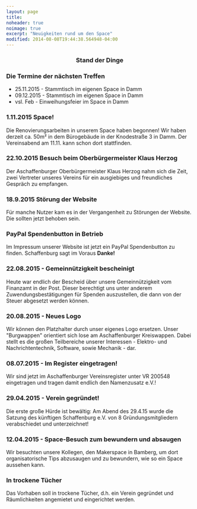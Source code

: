 ```yaml
---
layout: page
title:
noheader: true
noimage: true
excerpt: "Neuigkeiten rund um den Space"
modified: 2014-08-08T19:44:38.564948-04:00
---
```

### <center>Stand der Dinge</center>

### Die Termine der nächsten Treffen

* 25.11.2015 - Stammtisch im eigenen Space in Damm
* 09.12.2015 - Stammtisch im eigenen Space in Damm
* vsl. Feb - Einweihungsfeier im Space in Damm

### 1.11.2015 Space!
Die Renovierungsarbeiten in unserem Space haben begonnen! Wir haben derzeit ca. 50m² in dem Bürogebäude in der Knodestraße 3 in Damm. Der Vereinsabend am 11.11. kann schon dort stattfinden. 

### 22.10.2015 Besuch beim Oberbürgermeister Klaus Herzog
Der Aschaffenburger Oberbürgermeister Klaus Herzog nahm sich die Zeit, zwei Vertreter unseres Vereins für ein ausgiebiges und freundliches Gespräch zu empfangen. 

### 18.9.2015 Störung der Website
Für manche Nutzer kam es in der Vergangenheit zu Störungen der Website. Die sollten jetzt behoben sein.

### PayPal Spendenbutton in Betrieb
Im Impressum unserer Website ist jetzt ein PayPal Spendenbutton zu finden. Schaffenburg sagt im Voraus <b>Danke!</b>

### 22.08.2015 - Gemeinnützigkeit bescheinigt
Heute war endlich der Bescheid über unsere Gemeinnützigkeit vom Finanzamt in der Post. Dieser berechtigt uns unter anderem  Zuwendungsbestätigungen für Spenden auszustellen, die dann von der Steuer abgesetzt werden können.


### 20.08.2015 - Neues Logo
Wir können den Platzhalter durch unser eigenes Logo ersetzen. Unser "Burgwappen" orientiert sich lose am Aschaffenburger Kreiswappen. Dabei stellt es die großen Teilbereiche unserer Interessen - Elektro- und Nachrichtentechnik, Software, sowie Mechanik - dar.

### 08.07.2015 - Im Register eingetragen!
Wir sind jetzt im Aschaffenburger Vereinsregister unter VR 200548 eingetragen und tragen damit endlich den Namenzusatz e.V.!

### 29.04.2015 - Verein gegründet!
Die erste große Hürde ist bewältig: Am Abend des 29.4.15 wurde die Satzung des künftigen Schaffenburg e.V. von 8 Gründungsmitgliedern verabschiedet und unterzeichnet!

### 12.04.2015 - Space-Besuch zum bewundern und absaugen
Wir besuchten unsere Kollegen, den Makerspace in Bamberg, um dort
organisatorische Tips abzusaugen und zu bewundern, wie so ein Space
aussehen kann.

### In trockene Tücher
Das Vorhaben soll in trockene Tücher, d.h. ein Verein gegründet und
Räumlichkeiten angemietet und eingerichtet werden.
